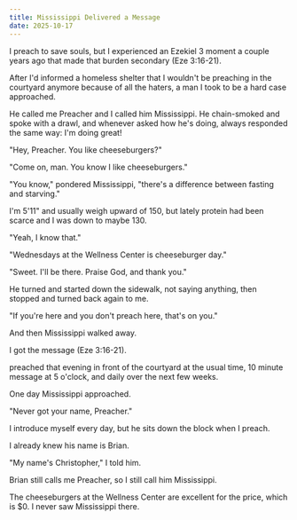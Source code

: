 ```yaml
---
title: Mississippi Delivered a Message
date: 2025-10-17
---
```


I preach to save souls, but I experienced an Ezekiel 3 moment a couple years ago that made that burden secondary (Eze 3:16-21).

After I'd informed a homeless shelter that I wouldn't be preaching in the courtyard anymore because of all the haters, a man I took to be a hard case approached.

He called me Preacher and I called him Mississippi. He chain-smoked and spoke with a drawl, and whenever asked how he's doing, always responded the same way: I'm doing great!

"Hey, Preacher. You like cheeseburgers?"

"Come on, man. You know I like cheeseburgers."

"You know," pondered Mississippi, "there's a difference between fasting and starving."

I'm 5'11" and usually weigh upward of 150, but lately protein had been scarce and I was down to maybe 130.

"Yeah, I know that."

"Wednesdays at the Wellness Center is cheeseburger day."

"Sweet. I'll be there. Praise God, and thank you."

He turned and started down the sidewalk, not saying anything, then stopped and turned back again to me.

"If you're here and you don't preach here, that's on you."

And then Mississippi walked away.

I got the message (Eze 3:16-21).

 preached that evening in front of the courtyard at the usual time, 10 minute message at 5 o'clock, and daily over the next few weeks.

One day Mississippi approached.

"Never got your name, Preacher."

I introduce myself every day, but he sits down the block when I preach.

I already knew his name is Brian.

"My name's Christopher," I told him.

Brian still calls me Preacher, so I still call him Mississippi.

The cheeseburgers at the Wellness Center are excellent for the price, which is $0. I never saw Mississippi there.